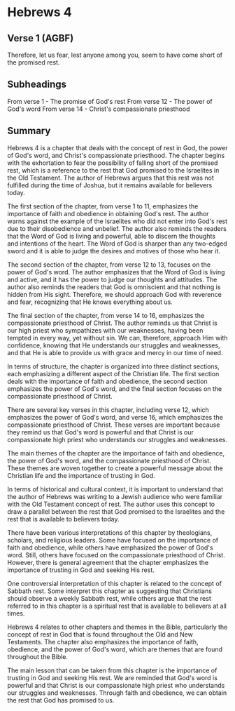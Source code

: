 # Hebrews 4

## Verse 1 (AGBF)

Therefore, let us fear, lest anyone among you, seem to have come short of the promised rest.

## Subheadings

From verse 1 - The promise of God's rest
From verse 12 - The power of God's word
From verse 14 - Christ's compassionate priesthood

## Summary

Hebrews 4 is a chapter that deals with the concept of rest in God, the power of God's word, and Christ's compassionate priesthood. The chapter begins with the exhortation to fear the possibility of falling short of the promised rest, which is a reference to the rest that God promised to the Israelites in the Old Testament. The author of Hebrews argues that this rest was not fulfilled during the time of Joshua, but it remains available for believers today.

The first section of the chapter, from verse 1 to 11, emphasizes the importance of faith and obedience in obtaining God's rest. The author warns against the example of the Israelites who did not enter into God's rest due to their disobedience and unbelief. The author also reminds the readers that the Word of God is living and powerful, able to discern the thoughts and intentions of the heart. The Word of God is sharper than any two-edged sword and it is able to judge the desires and motives of those who hear it.

The second section of the chapter, from verse 12 to 13, focuses on the power of God's word. The author emphasizes that the Word of God is living and active, and it has the power to judge our thoughts and attitudes. The author also reminds the readers that God is omniscient and that nothing is hidden from His sight. Therefore, we should approach God with reverence and fear, recognizing that He knows everything about us.

The final section of the chapter, from verse 14 to 16, emphasizes the compassionate priesthood of Christ. The author reminds us that Christ is our high priest who sympathizes with our weaknesses, having been tempted in every way, yet without sin. We can, therefore, approach Him with confidence, knowing that He understands our struggles and weaknesses, and that He is able to provide us with grace and mercy in our time of need.

In terms of structure, the chapter is organized into three distinct sections, each emphasizing a different aspect of the Christian life. The first section deals with the importance of faith and obedience, the second section emphasizes the power of God's word, and the final section focuses on the compassionate priesthood of Christ.

There are several key verses in this chapter, including verse 12, which emphasizes the power of God's word, and verse 16, which emphasizes the compassionate priesthood of Christ. These verses are important because they remind us that God's word is powerful and that Christ is our compassionate high priest who understands our struggles and weaknesses.

The main themes of the chapter are the importance of faith and obedience, the power of God's word, and the compassionate priesthood of Christ. These themes are woven together to create a powerful message about the Christian life and the importance of trusting in God.

In terms of historical and cultural context, it is important to understand that the author of Hebrews was writing to a Jewish audience who were familiar with the Old Testament concept of rest. The author uses this concept to draw a parallel between the rest that God promised to the Israelites and the rest that is available to believers today.

There have been various interpretations of this chapter by theologians, scholars, and religious leaders. Some have focused on the importance of faith and obedience, while others have emphasized the power of God's word. Still, others have focused on the compassionate priesthood of Christ. However, there is general agreement that the chapter emphasizes the importance of trusting in God and seeking His rest.

One controversial interpretation of this chapter is related to the concept of Sabbath rest. Some interpret this chapter as suggesting that Christians should observe a weekly Sabbath rest, while others argue that the rest referred to in this chapter is a spiritual rest that is available to believers at all times.

Hebrews 4 relates to other chapters and themes in the Bible, particularly the concept of rest in God that is found throughout the Old and New Testaments. The chapter also emphasizes the importance of faith, obedience, and the power of God's word, which are themes that are found throughout the Bible.

The main lesson that can be taken from this chapter is the importance of trusting in God and seeking His rest. We are reminded that God's word is powerful and that Christ is our compassionate high priest who understands our struggles and weaknesses. Through faith and obedience, we can obtain the rest that God has promised to us.